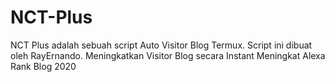 # NCT-Plus
NCT Plus adalah sebuah script Auto Visitor Blog Termux. Script ini dibuat oleh RayErnando. Meningkatkan Visitor Blog secara Instant Meningkat Alexa Rank Blog 2020
